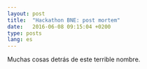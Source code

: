 ```yaml
---
layout: post
title:  "Hackathon BNE: post mortem"
date:   2016-06-08 09:15:04 +0200
type: posts
lang: es
---
```


Muchas cosas detrás de este terrible nombre.
